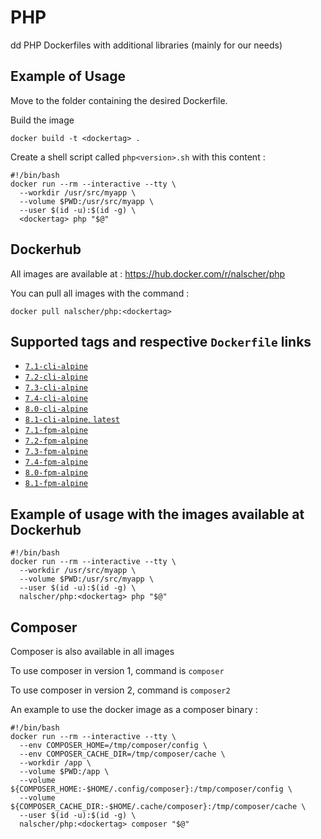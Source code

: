 # PHP
dd
PHP Dockerfiles with additional libraries (mainly for our needs)

## Example of Usage

Move to the folder containing the desired Dockerfile.

Build the image
```
docker build -t <dockertag> .
```

Create a shell script called `php<version>.sh` with this content :
```
#!/bin/bash
docker run --rm --interactive --tty \
  --workdir /usr/src/myapp \
  --volume $PWD:/usr/src/myapp \
  --user $(id -u):$(id -g) \
  <dockertag> php "$@"
```

## Dockerhub
All images are available at : https://hub.docker.com/r/nalscher/php

You can pull all images with the command :
```
docker pull nalscher/php:<dockertag>
```

## Supported tags and respective `Dockerfile` links

-	[`7.1-cli-alpine`](https://github.com/ihneo/php/blob/master/7.1/alpine/cli/Dockerfile)
-	[`7.2-cli-alpine`](https://github.com/ihneo/php/blob/master/7.2/alpine/cli/Dockerfile)
-	[`7.3-cli-alpine`](https://github.com/ihneo/php/blob/master/7.3/alpine/cli/Dockerfile)
-	[`7.4-cli-alpine`](https://github.com/ihneo/php/blob/master/7.4/alpine/cli/Dockerfile)
-	[`8.0-cli-alpine`](https://github.com/ihneo/php/blob/master/8.0/alpine/cli/Dockerfile)
-	[`8.1-cli-alpine`, `latest`](https://github.com/ihneo/php/blob/master/8.1/alpine/cli/Dockerfile)
-	[`7.1-fpm-alpine`](https://github.com/ihneo/php/blob/master/7.1/alpine/fpm/Dockerfile)
-	[`7.2-fpm-alpine`](https://github.com/ihneo/php/blob/master/7.2/alpine/fpm/Dockerfile)
-	[`7.3-fpm-alpine`](https://github.com/ihneo/php/blob/master/7.3/alpine/fpm/Dockerfile)
-	[`7.4-fpm-alpine`](https://github.com/ihneo/php/blob/master/7.4/alpine/fpm/Dockerfile)
-	[`8.0-fpm-alpine`](https://github.com/ihneo/php/blob/master/8.0/alpine/fpm/Dockerfile)
-	[`8.1-fpm-alpine`](https://github.com/ihneo/php/blob/master/8.1/alpine/fpm/Dockerfile)

## Example of usage with the images available at Dockerhub
```
#!/bin/bash
docker run --rm --interactive --tty \
  --workdir /usr/src/myapp \
  --volume $PWD:/usr/src/myapp \
  --user $(id -u):$(id -g) \
  nalscher/php:<dockertag> php "$@"
```

## Composer
Composer is also available in all images

To use composer in version 1, command is `composer`

To use composer in version 2, command is `composer2`

An example to use the docker image as a composer binary :
```
#!/bin/bash
docker run --rm --interactive --tty \
  --env COMPOSER_HOME=/tmp/composer/config \
  --env COMPOSER_CACHE_DIR=/tmp/composer/cache \
  --workdir /app \
  --volume $PWD:/app \
  --volume ${COMPOSER_HOME:-$HOME/.config/composer}:/tmp/composer/config \
  --volume ${COMPOSER_CACHE_DIR:-$HOME/.cache/composer}:/tmp/composer/cache \
  --user $(id -u):$(id -g) \
  nalscher/php:<dockertag> composer "$@"
```